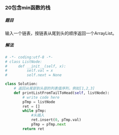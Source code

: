 ### 20包含min函数的栈

##### 题目

输入一个链表，按链表从尾到头的顺序返回一个ArrayList。

##### 解法

```python
# -*- coding:utf-8 -*-
# class ListNode:
#     def __init__(self, x):
#         self.val = x
#         self.next = None

class Solution:
    # 返回从尾部到头部的列表值序列，例如[1,2,3]
    def printListFromTailToHead(self, listNode):
        # write code here
        pTmp = listNode
        ret = []
        while pTmp:
            #头插入
            ret.insert(0, pTmp.val)
            pTmp = pTmp.next
        return ret
```

